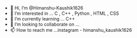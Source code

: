 - 👋 Hi, I’m @Himanshu-Kaushik1626
- 👀 I’m interested in ... C , C++ , Python , HTML , CSS
- 🌱 I’m currently learning ... C++
- 💞️ I’m looking to collaborate on ...
- 📫 How to reach me ...instagram - himanshu_kaushik1626

<!---
Himanshu-Kaushik1626/Himanshu-Kaushik1626 is a ✨ special ✨ repository because its `README.md` (this file) appears on your GitHub profile.
You can click the Preview link to take a look at your changes.
--->
